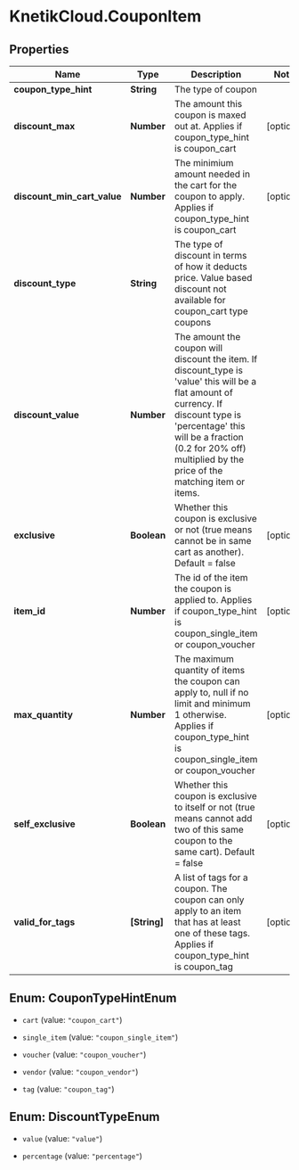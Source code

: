# KnetikCloud.CouponItem

## Properties
Name | Type | Description | Notes
------------ | ------------- | ------------- | -------------
**coupon_type_hint** | **String** | The type of coupon | 
**discount_max** | **Number** | The amount this coupon is maxed out at.  Applies if coupon_type_hint is coupon_cart | [optional] 
**discount_min_cart_value** | **Number** | The minimium amount needed in the cart for the coupon to apply.  Applies if coupon_type_hint is coupon_cart | [optional] 
**discount_type** | **String** | The type of discount in terms of how it deducts price. Value based discount not available for coupon_cart type coupons | 
**discount_value** | **Number** | The amount the coupon will discount the item. If discount_type is &#39;value&#39; this will be a flat amount of currency. If discount type is &#39;percentage&#39; this will be a fraction (0.2 for 20% off) multiplied by the price of the matching item or items. | 
**exclusive** | **Boolean** | Whether this coupon is exclusive or not (true means cannot be in same cart as another).  Default &#x3D; false | [optional] 
**item_id** | **Number** | The id of the item the coupon is applied to.  Applies if coupon_type_hint is coupon_single_item or coupon_voucher | [optional] 
**max_quantity** | **Number** | The maximum quantity of items the coupon can apply to, null if no limit and minimum 1 otherwise.  Applies if coupon_type_hint is coupon_single_item or coupon_voucher | [optional] 
**self_exclusive** | **Boolean** | Whether this coupon is exclusive to itself or not (true means cannot add two of this same coupon to the same cart).  Default &#x3D; false | [optional] 
**valid_for_tags** | **[String]** | A list of tags for a coupon.  The coupon can only apply to an item that has at least one of these tags.  Applies if coupon_type_hint is coupon_tag | [optional] 


<a name="CouponTypeHintEnum"></a>
## Enum: CouponTypeHintEnum


* `cart` (value: `"coupon_cart"`)

* `single_item` (value: `"coupon_single_item"`)

* `voucher` (value: `"coupon_voucher"`)

* `vendor` (value: `"coupon_vendor"`)

* `tag` (value: `"coupon_tag"`)




<a name="DiscountTypeEnum"></a>
## Enum: DiscountTypeEnum


* `value` (value: `"value"`)

* `percentage` (value: `"percentage"`)




